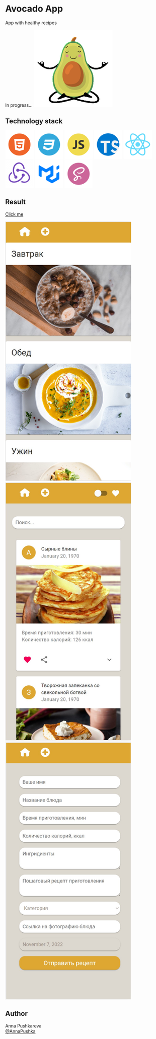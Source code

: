 # Avocado App

App with healthy recipes

In progress...
<img src="src/img/avocado.gif" alt="avocado" width="250px"/>

## Technology stack
<p><img src="src/img/HTML.png" alt="HTML" width="90rem"/>
<img src="src/img/CSS.png" alt="CSS" width="90rem"/>
<img src="src/img/JS.png" alt="JS" width="90rem"/>
<img src="src/img/TS.png" alt="TS" width="90rem"/>
<img src="src/img/react.png" alt="react" width="90rem"/>
<img src="src/img/Redux.png" alt="redux" width="90rem"/>
<img src="src/img/MUI.png" alt="MUI" width="90rem"/>
<img src="src/img/sass.png" alt="sass" width="90rem"/>
</p>

## Result

[Сlick me](https://annapushka.github.io/quote-cards)<br>
<p><img src="src/img/result1.jpg" alt="result" width="400px"/>
<img src="src/img/result2.jpg" alt="result" width="400px"/>
<img src="src/img/result3.jpg" alt="result" width="400px"/></p>

## Author

Anna Pushkareva<br>
[@AnnaPushka](https://github.com/annapushka)
